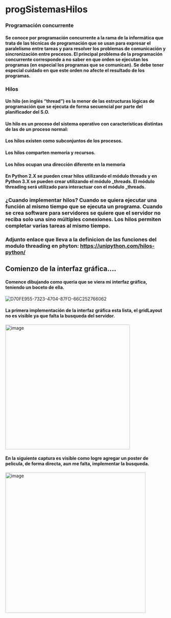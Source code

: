 # progSistemasHilos

### Programación concurrente
#### Se conoce por programación concurrente a la rama de la informática que trata de las técnicas de programación que se usan para expresar el paralelismo entre tareas y para resolver los problemas de comunicación y sincronización entre procesos. El principal problema de la programación concurrente corresponde a no saber en que orden se ejecutan los programas (en especial los programas que se comunican). Se debe tener especial cuidado en que este orden no afecte el resultado de los programas.
### Hilos
#### Un hilo (en inglés “thread”) es la menor de las estructuras lógicas de programación que se ejecuta de forma secuencial por parte del planificador del S.O.
#### Un hilo es un proceso del sistema operativo con características distintas de las de un proceso normal:
#### Los hilos existen como subconjuntos de los procesos.
#### Los hilos comparten memoria y recursos.
#### Los hilos ocupan una dirección diferente en la memoria
#### En Python 2.X se pueden crear hilos utilizando el módulo threads y en Python 3.X se pueden crear utilizando el módulo _threads. El módulo threading será utilizado para interactuar con el módulo _threads.
### ¿Cuando implementar hilos? Cuando se quiera ejecutar una función al mismo tiempo que se ejecuta un programa. Cuando se crea software para servidores se quiere que el servidor no reciba solo una sino múltiples conexiones. Los hilos permiten completar varias tareas al mismo tiempo.
### Adjunto enlace que lleva a la definicion de las funciones del modulo threading en phyton: https://unipython.com/hilos-python/  

## Comienzo de la interfaz gráfica....
#### Comence dibujando como queria que se viera mi interfaz gráfica, teniendo un boceto de ella.
![D70FE955-7323-4704-87FD-66C252766062](https://user-images.githubusercontent.com/111407329/196535174-87eb9ef6-1d03-4331-91af-f04787adff46.jpeg)

#### La primera implementación de la interfaz gráfica esta lista, el gridLayout no es visible ya que falta la busqueda del servidor.
<img width="390" alt="image" src="https://user-images.githubusercontent.com/111407329/196537529-752c8baf-6359-414a-92de-b42f3db31e43.png">

#### En la siguiente captura es visible como logre agregar un poster de pelicula, de forma directa, aun me falta, implementar la busqueda.
<img width="439" alt="image" src="https://user-images.githubusercontent.com/111407329/196538232-01df1528-5a36-4362-ae6a-c509e0b1d1c8.png">



